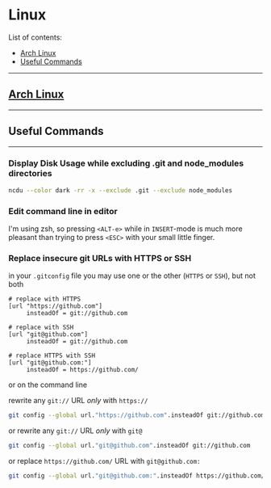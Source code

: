 # Linux

List of contents:

- [Arch Linux](#ArchLinux)
- [Useful Commands](#usefulCommands)

----

## [Arch Linux](https://www.archlinux.org)

----

## Useful Commands

----

### Display Disk Usage while excluding .git and node_modules directories

```bash
ncdu --color dark -rr -x --exclude .git --exclude node_modules
```

### Edit command line in editor

I'm using zsh, so pressing ```<ALT-e>``` while in ```INSERT```-mode is much more pleasant than trying to press ```<ESC>``` with your small little finger.

### Replace insecure git URLs with HTTPS or SSH

in your ```.gitconfig``` file you may use one or the other (```HTTPS``` or ```SSH```), but not both

```
# replace with HTTPS
[url "https://github.com"]
     insteadOf = git://github.com

# replace with SSH
[url "git@github.com"]
     insteadOf = git://github.com

# replace HTTPS with SSH
[url "git@github.com:"]
     insteadOf = https://github.com/
```

or on the command line

rewrite any ```git://``` URL *only* with ```https://```
```bash
git config --global url."https://github.com".insteadOf git://github.com
```

or rewrite any ```git://``` URL *only* with ```git@```
```bash
git config --global url."git@github.com".insteadOf git://github.com
```

or replace ```https://github.com/``` URL with ```git@github.com:```
```bash
git config --global url."git@github.com:".insteadOf https://github.com/
```
